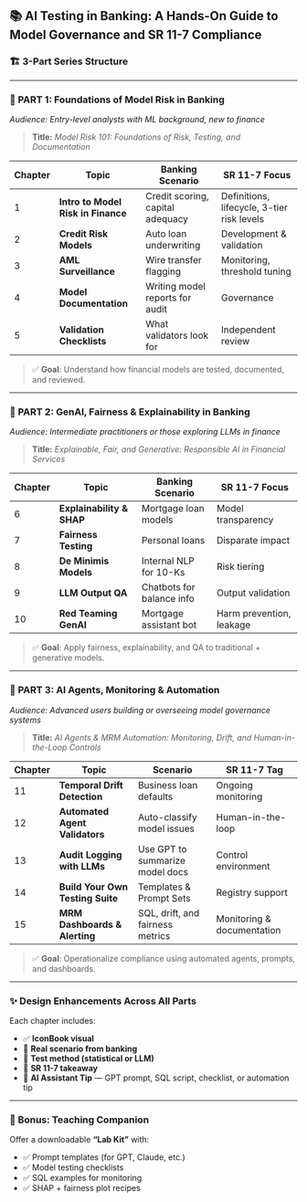 

## 📚 **AI Testing in Banking: A Hands-On Guide to Model Governance and SR 11-7 Compliance**

### 🏗️ 3-Part Series Structure

---

### **📘 PART 1: Foundations of Model Risk in Banking**

*Audience: Entry-level analysts with ML background, new to finance*

> **Title:** *Model Risk 101: Foundations of Risk, Testing, and Documentation*

| Chapter | Topic                              | Banking Scenario                 | SR 11-7 Focus                              |
| ------- | ---------------------------------- | -------------------------------- | ------------------------------------------ |
| 1       | **Intro to Model Risk in Finance** | Credit scoring, capital adequacy | Definitions, lifecycle, 3-tier risk levels |
| 2       | **Credit Risk Models**             | Auto loan underwriting           | Development & validation                   |
| 3       | **AML Surveillance**               | Wire transfer flagging           | Monitoring, threshold tuning               |
| 4       | **Model Documentation**            | Writing model reports for audit  | Governance                                 |
| 5       | **Validation Checklists**          | What validators look for         | Independent review                         |

> ✅ **Goal**: Understand how financial models are tested, documented, and reviewed.

---

### **🤖 PART 2: GenAI, Fairness & Explainability in Banking**

*Audience: Intermediate practitioners or those exploring LLMs in finance*

> **Title:** *Explainable, Fair, and Generative: Responsible AI in Financial Services*

| Chapter | Topic                     | Banking Scenario          | SR 11-7 Focus            |
| ------- | ------------------------- | ------------------------- | ------------------------ |
| 6       | **Explainability & SHAP** | Mortgage loan models      | Model transparency       |
| 7       | **Fairness Testing**      | Personal loans            | Disparate impact         |
| 8       | **De Minimis Models**     | Internal NLP for 10-Ks    | Risk tiering             |
| 9       | **LLM Output QA**         | Chatbots for balance info | Output validation        |
| 10      | **Red Teaming GenAI**     | Mortgage assistant bot    | Harm prevention, leakage |

> ✅ **Goal**: Apply fairness, explainability, and QA to traditional + generative models.

---

### **🧠 PART 3: AI Agents, Monitoring & Automation**

*Audience: Advanced users building or overseeing model governance systems*

> **Title:** *AI Agents & MRM Automation: Monitoring, Drift, and Human-in-the-Loop Controls*

| Chapter | Topic                            | Scenario                         | SR 11-7 Tag                |
| ------- | -------------------------------- | -------------------------------- | -------------------------- |
| 11      | **Temporal Drift Detection**     | Business loan defaults           | Ongoing monitoring         |
| 12      | **Automated Agent Validators**   | Auto-classify model issues       | Human-in-the-loop          |
| 13      | **Audit Logging with LLMs**      | Use GPT to summarize model docs  | Control environment        |
| 14      | **Build Your Own Testing Suite** | Templates & Prompt Sets          | Registry support           |
| 15      | **MRM Dashboards & Alerting**    | SQL, drift, and fairness metrics | Monitoring & documentation |

> ✅ **Goal**: Operationalize compliance using automated agents, prompts, and dashboards.

---

### ✨ Design Enhancements Across All Parts

Each chapter includes:

* ✅ **IconBook visual**
* 💬 **Real scenario from banking**
* 🔬 **Test method (statistical or LLM)**
* 📜 **SR 11-7 takeaway**
* 🤖 **AI Assistant Tip** — GPT prompt, SQL script, checklist, or automation tip

---

### 🏁 Bonus: Teaching Companion

Offer a downloadable **“Lab Kit”** with:

* ✅ Prompt templates (for GPT, Claude, etc.)
* ✅ Model testing checklists
* ✅ SQL examples for monitoring
* ✅ SHAP + fairness plot recipes



